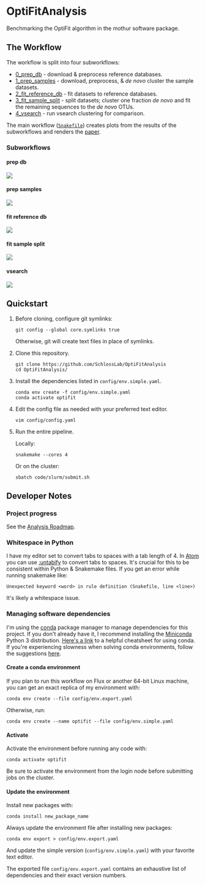 # OptiFitAnalysis

Benchmarking the OptiFit algorithm in the mothur software package.

## The Workflow

The workflow is split into four subworkflows:

- [0_prep_db](subworkflows/0_prep_db) - download & preprocess reference databases.
- [1_prep_samples](subworkflows/1_prep_samples) - download, preprocess, & _de novo_ cluster the sample datasets.
- [2_fit_reference_db](subworkflows/2_fit_reference_db) - fit datasets to reference databases.
- [3_fit_sample_split](subworkflows/3_fit_sample_split) - split datasets; cluster one fraction _de novo_ and fit the remaining sequences to the _de novo_ OTUs.
- [4_vsearch](subworkflows/4_vsearch) - run vsearch clustering for comparison.

The main workflow ([`Snakefile`](Snakefile)) creates plots from the results of
the subworkflows and renders the [paper](paper).

### Subworkflows

#### prep db

![](figures/rulegraph_prep_db.png)

#### prep samples

![](figures/rulegraph_prep_samples.png)

#### fit reference db

![](figures/rulegraph_fit_db.png)

#### fit sample split

![](figures/rulegraph_fit_split.png)

#### vsearch

![](figures/rulegraph_vsearch.png)

## Quickstart

1. Before cloning, configure git symlinks:
    ```
    git config --global core.symlinks true
    ```
    Otherwise, git will create text files in place of symlinks.
1. Clone this repository.
    ```
    git clone https://github.com/SchlossLab/OptiFitAnalysis
    cd OptiFitAnalysis/
    ```
1. Install the dependencies listed in `config/env.simple.yaml`.
    ```
    conda env create -f config/env.simple.yaml
    conda activate optifit
    ```
1. Edit the config file as needed with your preferred text editor.
    ```
    vim config/config.yaml
    ```
1. Run the entire pipeline.

    Locally:
    ```
    snakemake --cores 4
    ```
    Or on the cluster:
    ```
    sbatch code/slurm/submit.sh
    ```

## Developer Notes

### Project progress

See the [Analysis Roadmap](https://github.com/SchlossLab/OptiFitAnalysis/blob/master/AnalysisRoadmap.md).

### Whitespace in Python

I have my editor set to convert tabs to spaces with a tab length of 4.
In [Atom](https://atom.io) you can use [:untabify](https://atom.io/packages/tabs-to-spaces) to convert tabs to spaces.
It's crucial for this to be consistent within Python & Snakemake files.
If you get an error while running snakemake like:
```
Unexpected keyword <word> in rule definition (Snakefile, line <line>)
```
It's likely a whitespace issue.

### Managing software dependencies

I'm using the [conda](https://conda.io/docs/) package manager to manage dependencies for this project.
If you don't already have it, I recommend installing the [Miniconda](https://conda.io/miniconda.html) Python 3 distribution.
[Here's a link](https://docs.conda.io/projects/conda/en/4.6.0/_downloads/52a95608c49671267e40c689e0bc00ca/conda-cheatsheet.pdf) to a helpful cheatsheet for using conda.
If you're experiencing slowness when solving conda environments, follow the suggestions [here](https://github.com/bioconda/bioconda-recipes/issues/13774).

#### Create a conda environment

If you plan to run this workflow on Flux or another 64-bit Linux machine,
you can get an exact replica of my environment with:
```
conda env create --file config/env.export.yaml
```

Otherwise, run:
```
conda env create --name optifit --file config/env.simple.yaml
```

#### Activate

Activate the environment before running any code with:
```
conda activate optifit
```
Be sure to activate the environment from the login node before submitting jobs on the cluster.

#### Update the environment

Install new packages with:
```
conda install new_package_name
```

Always update the environment file after installing new packages:
```
conda env export > config/env.export.yaml
```
And update the simple version (`config/env.simple.yaml`) with your favorite text editor.

The exported file `config/env.export.yaml` contains an exhaustive list of dependencies and their exact version numbers.

